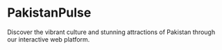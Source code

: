 # PakistanPulse
Discover the vibrant culture and stunning attractions of Pakistan through our interactive web platform.
